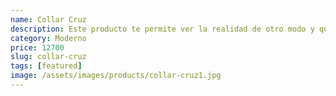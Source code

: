 ```yaml
---
name: Collar Cruz
description: Este producto te permite ver la realidad de otro modo y que te vean como nunca antes.
category: Moderno
price: 12700
slug: collar-cruz
tags: [featured]
image: /assets/images/products/collar-cruz1.jpg
---
```

